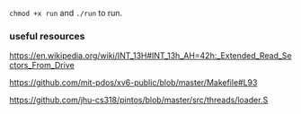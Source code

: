 `chmod +x run` and `./run` to run.

### useful resources

https://en.wikipedia.org/wiki/INT_13H#INT_13h_AH=42h:_Extended_Read_Sectors_From_Drive

https://github.com/mit-pdos/xv6-public/blob/master/Makefile#L93

https://github.com/jhu-cs318/pintos/blob/master/src/threads/loader.S
